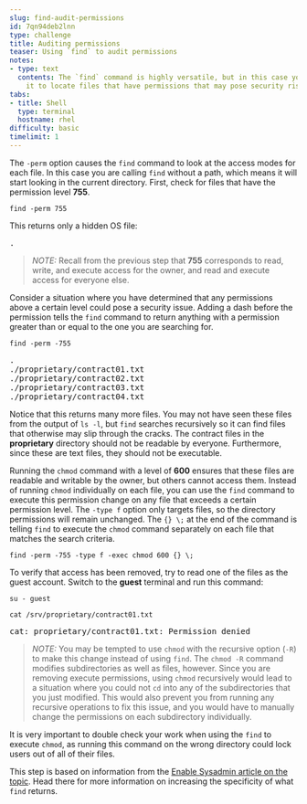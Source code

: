 ```yaml
---
slug: find-audit-permissions
id: 7qn94deb2lnn
type: challenge
title: Auditing permissions
teaser: Using `find` to audit permissions
notes:
- type: text
  contents: The `find` command is highly versatile, but in this case you will be using
    it to locate files that have permissions that may pose security risks.
tabs:
- title: Shell
  type: terminal
  hostname: rhel
difficulty: basic
timelimit: 1
---
```

The `-perm` option causes the `find` command to look at the access modes for each file. In this case you are calling `find` without a path, which means it will start looking in the current directory. First, check for files that have the permission level __755__.

```
find -perm 755
```

This returns only a hidden OS file:

<pre class=file>
.
</pre>

>_NOTE:_ Recall from the previous step that __755__ corresponds to read, write, and execute access for the owner, and read and execute access for everyone else.

Consider a situation where you have determined that any permissions above a certain level could pose a security issue. Adding a dash before the permission tells the `find` command to return anything with a permission greater than or equal to the one you are searching for.

```
find -perm -755
```

<pre class=file>
.
./proprietary/contract01.txt
./proprietary/contract02.txt
./proprietary/contract03.txt
./proprietary/contract04.txt
</pre>

Notice that this returns many more files. You may not have seen these files from the output of `ls -l`, but `find` searches recursively so it can find files that otherwise may slip through the cracks. The contract files in the  __proprietary__ directory should not be readable by everyone. Furthermore, since these are text files, they should not be executable.

Running the `chmod` command with a level of __600__ ensures that these files are readable and writable by the owner, but others cannot access them. Instead of running `chmod` individually on each file, you can use the `find` command to execute this permission change on any file that exceeds a certain permission level. The `-type f` option only targets files, so the directory permissions will remain unchanged. The `{} \;` at the end of the command is telling `find` to execute the `chmod` command separately on each file that matches the search criteria.

```
find -perm -755 -type f -exec chmod 600 {} \;
```

To verify that access has been removed, try to read one of the files as the guest account. Switch to the __guest__ terminal and run this command:

```
su - guest
```

```
cat /srv/proprietary/contract01.txt
```

<pre class=file>
cat: proprietary/contract01.txt: Permission denied
</pre>

>_NOTE:_ You may be tempted to use `chmod` with the recursive option (`-R`) to make this change instead of using `find`. The `chmod -R` command modifies subdirectories  as well as files, however. Since you are removing execute permissions, using `chmod` recursively would lead to a situation where you could not `cd` into any of the subdirectories that you just modified. This would also prevent you from running any recursive operations to fix this issue, and you would have to manually change the permissions on each subdirectory individually.

It is very important to double check your work when using the `find` to execute `chmod`, as running this command on the wrong directory could lock users out of all of their files.

This step is based on information from the [Enable Sysadmin article on the topic](https://www.redhat.com/sysadmin/audit-permissions-find). Head there for more information on increasing the specificity of what `find` returns.